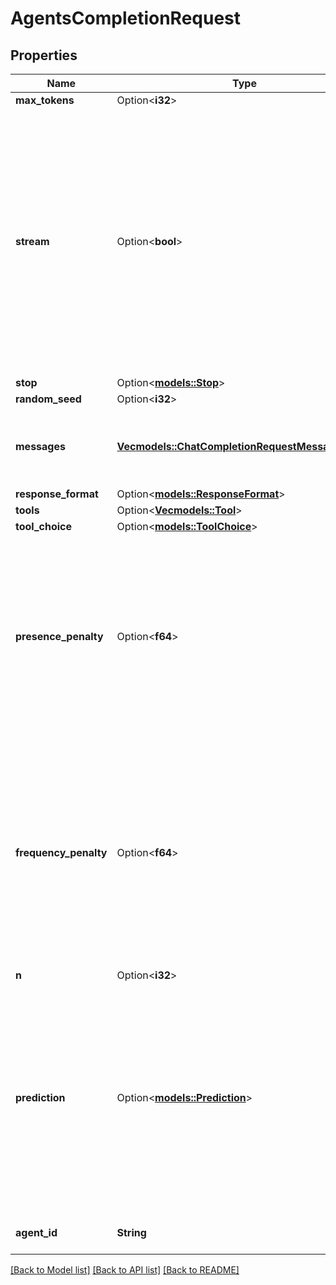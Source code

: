 # AgentsCompletionRequest

## Properties

Name | Type | Description | Notes
------------ | ------------- | ------------- | -------------
**max_tokens** | Option<**i32**> |  | [optional]
**stream** | Option<**bool**> | Whether to stream back partial progress. If set, tokens will be sent as data-only server-side events as they become available, with the stream terminated by a data: [DONE] message. Otherwise, the server will hold the request open until the timeout or until completion, with the response containing the full result as JSON. | [optional][default to false]
**stop** | Option<[**models::Stop**](Stop.md)> |  | [optional]
**random_seed** | Option<**i32**> |  | [optional]
**messages** | [**Vec<models::ChatCompletionRequestMessagesInner>**](ChatCompletionRequest_messages_inner.md) | The prompt(s) to generate completions for, encoded as a list of dict with role and content. | 
**response_format** | Option<[**models::ResponseFormat**](ResponseFormat.md)> |  | [optional]
**tools** | Option<[**Vec<models::Tool>**](Tool.md)> |  | [optional]
**tool_choice** | Option<[**models::ToolChoice**](Tool_Choice.md)> |  | [optional]
**presence_penalty** | Option<**f64**> | presence_penalty determines how much the model penalizes the repetition of words or phrases. A higher presence penalty encourages the model to use a wider variety of words and phrases, making the output more diverse and creative. | [optional][default to 0]
**frequency_penalty** | Option<**f64**> | frequency_penalty penalizes the repetition of words based on their frequency in the generated text. A higher frequency penalty discourages the model from repeating words that have already appeared frequently in the output, promoting diversity and reducing repetition. | [optional][default to 0]
**n** | Option<**i32**> |  | [optional]
**prediction** | Option<[**models::Prediction**](Prediction.md)> | Enable users to specify expected results, optimizing response times by leveraging known or predictable content. This approach is especially effective for updating text documents or code files with minimal changes, reducing latency while maintaining high-quality results. | [optional][default to {type=content, content=}]
**agent_id** | **String** | The ID of the agent to use for this completion. | 

[[Back to Model list]](../README.md#documentation-for-models) [[Back to API list]](../README.md#documentation-for-api-endpoints) [[Back to README]](../README.md)


